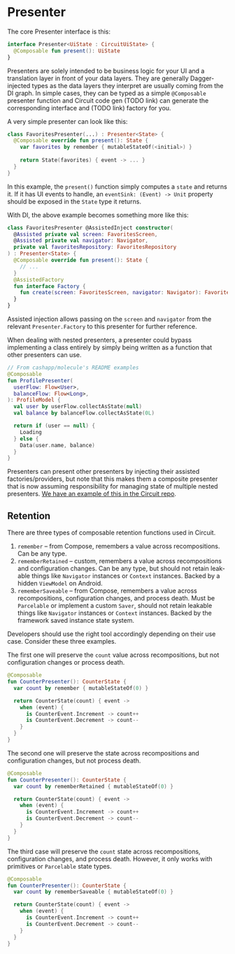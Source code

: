 Presenter
=========

The core Presenter interface is this:

```kotlin
interface Presenter<UiState : CircuitUiState> {
  @Composable fun present(): UiState
}
```

Presenters are solely intended to be business logic for your UI and a translation layer in front of your data layers. They are generally Dagger-injected types as the data layers they interpret are usually coming from the DI graph. In simple cases, they can be typed as a simple `@Composable` presenter function and Circuit code gen (TODO link) can generate the corresponding interface and (TODO link) factory for you.

A very simple presenter can look like this:

```kotlin
class FavoritesPresenter(...) : Presenter<State> {
  @Composable override fun present(): State {
    var favorites by remember { mutableStateOf(<initial>) }
    
    return State(favorites) { event -> ... }
  }
}
```

In this example, the `present()` function simply computes a `state` and returns it. If it has UI events to handle, an `eventSink: (Event) -> Unit` property should be exposed in the `State` type it returns.

With DI, the above example becomes something more like this:

```kotlin
class FavoritesPresenter @AssistedInject constructor(
  @Assisted private val screen: FavoritesScreen,
  @Assisted private val navigator: Navigator,
  private val favoritesRepository: FavoritesRepository
) : Presenter<State> {
  @Composable override fun present(): State {
    // ...
  }
  @AssistedFactory
  fun interface Factory {
    fun create(screen: FavoritesScreen, navigator: Navigator): FavoritesPresenter
  }
}
```

Assisted injection allows passing on the `screen` and `navigator` from the relevant `Presenter.Factory` to this presenter for further reference.

When dealing with nested presenters, a presenter could bypass implementing a class entirely by simply being written as a function that other presenters can use. 

```kotlin
// From cashapp/molecule's README examples
@Composable
fun ProfilePresenter(
  userFlow: Flow<User>,
  balanceFlow: Flow<Long>,
): ProfileModel {
  val user by userFlow.collectAsState(null)
  val balance by balanceFlow.collectAsState(0L)

  return if (user == null) {
    Loading
  } else {
    Data(user.name, balance)
  }
}
```

Presenters can present other presenters by injecting their assisted factories/providers, but note that this makes them a composite presenter that is now assuming responsibility for managing state of multiple nested presenters. [We have an example of this in the Circuit repo](https://github.com/slackhq/circuit/blob/main/sample/src/main/kotlin/com/slack/circuit/sample/home/HomePresenter.kt).

## Retention

There are three types of composable retention functions used in Circuit.

1. `remember` – from Compose, remembers a value across recompositions. Can be any type.
2. `rememberRetained` – custom, remembers a value across recompositions and configuration changes. Can be any type, but should not retain leak-able things like `Navigator` instances or `Context` instances. Backed by a hidden `ViewModel` on Android.
3. `rememberSaveable` – from Compose, remembers a value across recompositions, configuration changes, and process death. Must be `Parcelable` or implement a custom `Saver`, should not retain leakable things like `Navigator` instances or `Context` instances. Backed by the framework saved instance state system.

Developers should use the right tool accordingly depending on their use case. Consider these three examples.

The first one will preserve the `count` value across recompositions, but not configuration changes or process death.

```kotlin
@Composable
fun CounterPresenter(): CounterState {
  var count by remember { mutableStateOf(0) }

  return CounterState(count) { event ->
    when (event) {
      is CounterEvent.Increment -> count++
      is CounterEvent.Decrement -> count--
    }
  }
}
```

The second one will preserve the state across recompositions and configuration changes, but not process death.

```kotlin
@Composable
fun CounterPresenter(): CounterState {
  var count by rememberRetained { mutableStateOf(0) }

  return CounterState(count) { event ->
    when (event) {
      is CounterEvent.Increment -> count++
      is CounterEvent.Decrement -> count--
    }
  }
}
```

The third case will preserve the `count` state across recompositions, configuration changes, and process death. However, it only works with primitives or `Parcelable` state types.

```kotlin
@Composable
fun CounterPresenter(): CounterState {
  var count by rememberSaveable { mutableStateOf(0) }

  return CounterState(count) { event ->
    when (event) {
      is CounterEvent.Increment -> count++
      is CounterEvent.Decrement -> count--
    }
  }
}
```
